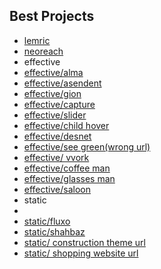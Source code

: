 <h2>Best Projects</h2>
<ul>
<li><a href="https://compassionate-austin-9b099c.netlify.app/">  lemric </a></li>
<li><a href="https://affectionate-lovelace-1649f4.netlify.app/">neoreach </a></li>

<li>effective</ad>

<li><a href="https://angry-fermi-7cb6e9.netlify.app/">effective/alma </a></li>
<li><a href="https://kind-einstein-a840cb.netlify.app/">effective/asendent </a></li>
<li><a href="https://keen-heyrovsky-9b8e48.netlify.app/">effective/gion </a></li>
<li><a href="https://blissful-euler-4f35c7.netlify.app/">effective/capture </a></li>
<li><a href="https://naughty-lichterman-847fbd.netlify.app/">effective/slider </a></li>
<li><a href="https://wonderful-mestorf-1b8d4b.netlify.app/">effective/child hover </a></li>
<li><a href="https://relaxed-curran-1bbc14.netlify.app/">effective/desnet </a></li>
<li><a href="https://relaxed-curran-1bbc14.netlify.app/">effective/see green(wrong url) </a></li>
<li><a href="https://mystifying-babbage-c0918d.netlify.app/">effective/ vvork </a></li>
<li><a href="https://quizzical-hermann-f102f7.netlify.app/">effective/coffee man </a></li>
<li><a href="https://frosty-leakey-15085b.netlify.app/">effective/glasses man </a></li>
<li><a href="https://gracious-joliot-3a396a.netlify.app/">effective/saloon </a></li>

<li>static<li>

<li><a href="https://tender-agnesi-bb6594.netlify.app/">static/fluxo  </a></li>
<li><a href="https://infallible-leavitt-026533.netlify.app/">static/shahbaz </a></li>
<li><a href="https://dazzling-shirley-11ab03.netlify.app/">static/ construction theme url </a></li>
<li><a href="https://elastic-leavitt-7124a0.netlify.app/">static/ shopping website url </a></li>
</ul>
